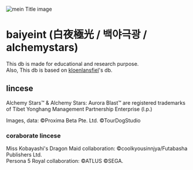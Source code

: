![mein Title image](https://alchemystars.kloenlansfiel.com/img/loading/astra.webp)  
# baiyeint (白夜極光 / 백야극광 / alchemystars)
This db is made for educational and research purpose.  
Also, This db is based on [kloenlansfiel](https://alchemystars.kloenlansfiel.com/ko)'s db.

## lincese
Alchemy Stars™ & Alchemy Stars: Aurora Blast™ are registered trademarks of Tibet Yonghang Management Partnership Enterprise (l.p.)  

Images, data: ©Proxima Beta Pte. Ltd. ©TourDogStudio  

### coraborate lincese  
Miss Kobayashi's Dragon Maid collaboration: ©coolkyousinnjya/Futabasha Publishers Ltd.  
Persona 5 Royal collaboration: ©ATLUS ©SEGA.  